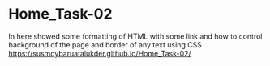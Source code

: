 # Home_Task-02
In here showed some formatting of HTML with some link and how to control background of the page and border of any text using CSS
https://susmoybaruatalukder.github.io/Home_Task-02/
